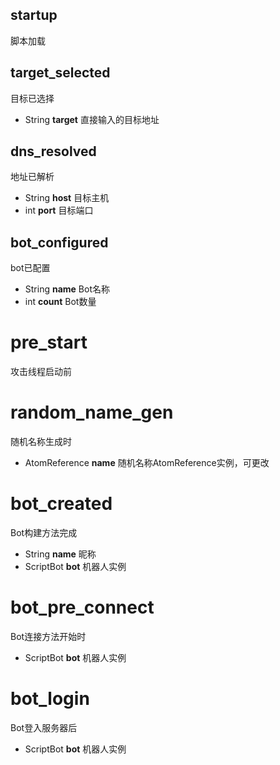 ## startup
脚本加载

## target_selected
目标已选择
- String **target** 直接输入的目标地址

## dns_resolved
地址已解析
- String **host** 目标主机
- int **port** 目标端口

## bot_configured
bot已配置
- String **name** Bot名称
- int **count** Bot数量

# pre_start
攻击线程启动前

# random_name_gen
随机名称生成时
- AtomReference<String> **name** 随机名称AtomReference实例，可更改

# bot_created
Bot构建方法完成
- String **name** 昵称
- ScriptBot **bot** 机器人实例

# bot_pre_connect
Bot连接方法开始时
- ScriptBot **bot** 机器人实例

# bot_login
Bot登入服务器后
- ScriptBot **bot** 机器人实例
